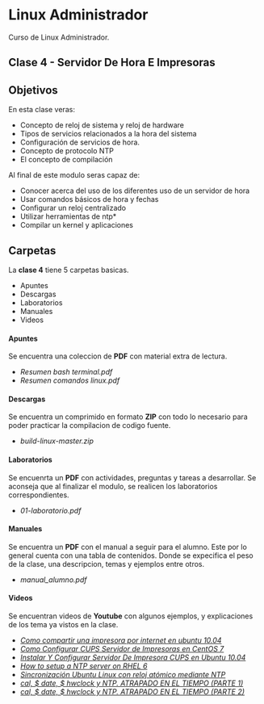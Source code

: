 # Linux Administrador
Curso de Linux Administrador.

## Clase 4 - Servidor De Hora E Impresoras

## Objetivos
En esta clase veras:
* Concepto de reloj de sistema y reloj de hardware
* Tipos de servicios relacionados a la hora del sistema
* Configuración de servicios de hora.
* Concepto de protocolo NTP
* El concepto de compilación

Al final de este modulo seras capaz de:
* Conocer acerca del uso de los diferentes uso de un servidor de hora
* Usar comandos básicos de hora y fechas
* Configurar un reloj centralizado
* Utilizar herramientas de ntp*
* Compilar un kernel y aplicaciones

## Carpetas
La **clase 4** tiene 5 carpetas basicas.
* Apuntes
* Descargas
* Laboratorios
* Manuales
* Videos

#### Apuntes
Se encuentra una coleccion de **PDF** con material extra de lectura.
* *Resumen bash terminal.pdf*
* *Resumen comandos linux.pdf*

#### Descargas
Se encuentra un comprimido en formato **ZIP** con todo lo necesario para poder practicar la compilacion de codigo fuente.
* *build-linux-master.zip*

#### Laboratorios
Se encuenrta un **PDF** con actividades, preguntas y tareas a desarrollar. Se aconseja que al finalizar el modulo, se realicen los laboratorios correspondientes.
* *01-laboratorio.pdf*

#### Manuales
Se encuentra un **PDF** con el manual a seguir para el alumno. Este por lo general cuenta con una tabla de contenidos. Donde se expecifica el peso de la clase, una descripcion, temas y ejemplos entre otros.
* *manual_alumno.pdf*


#### Videos
Se encuentran videos de **Youtube** con algunos ejemplos, y explicaciones de los tema ya vistos en la clase.
* *[Como compartir una impresora por internet en ubuntu 10.04](https://youtu.be/vFDcwG2BG_Q)*
* *[Como Configurar CUPS Servidor de Impresoras en CentOS 7](https://youtu.be/QohBtG9SPg0)*
* *[Instalar Y Configurar Servidor De Impresora CUPS en Ubuntu 10.04](https://youtu.be/4GARil-V_Zw)*
* *[How to setup a NTP server on RHEL 6](https://youtu.be/TeIWD_Dr-Tk)*
* *[Sincronización Ubuntu Linux con reloj atómico mediante NTP](https://youtu.be/K0zHZosM2gk)*
* *[cal, $ date, $ hwclock y NTP. ATRAPADO EN EL TIEMPO (PARTE 1)](https://youtu.be/Qo887KlFL0c)*
* *[cal, $ date, $ hwclock y NTP. ATRAPADO EN EL TIEMPO (PARTE 2)](https://youtu.be/MxTWMdKd1F4)*
<!-- * *[]()* -->
